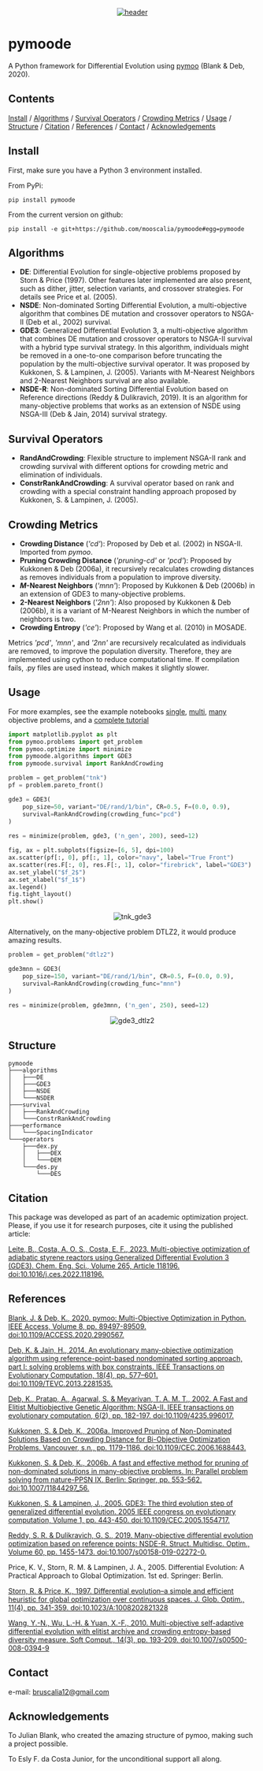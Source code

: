<p align="center">
  <a href="https://pymoode.readthedocs.io">
  <img src="https://github.com/mooscaliaproject/pymoode/raw/main/images/logo_header_pymoode.png" alt="header"/>
  </a>
</p>

# pymoode

A Python framework for Differential Evolution using [pymoo](https://github.com/anyoptimization/pymoo) (Blank & Deb, 2020).

## Contents

[Install](#install) / [Algorithms](#algorithms) / [Survival Operators](#survival-operators) / [Crowding Metrics](#crowding-metrics) / [Usage](#usage) / [Structure](#structure) / [Citation](#citation) / [References](#references) / [Contact](#contact) / [Acknowledgements](#acknowledgements)

## Install

First, make sure you have a Python 3 environment installed.

From PyPi:
```
pip install pymoode
```

From the current version on github:
```
pip install -e git+https://github.com/mooscalia/pymoode#egg=pymoode
```

## Algorithms
- **DE**: Differential Evolution for single-objective problems proposed by Storn & Price (1997). Other features later implemented are also present, such as dither, jitter, selection variants, and crossover strategies. For details see Price et al. (2005).
- **NSDE**: Non-dominated Sorting Differential Evolution, a multi-objective algorithm that combines DE mutation and crossover operators to NSGA-II (Deb et al., 2002) survival.
- **GDE3**: Generalized Differential Evolution 3, a multi-objective algorithm that combines DE mutation and crossover operators to NSGA-II survival with a hybrid type survival strategy. In this algorithm, individuals might be removed in a one-to-one comparison before truncating the population by the multi-objective survival operator. It was proposed by Kukkonen, S. & Lampinen, J. (2005). Variants with M-Nearest Neighbors and 2-Nearest Neighbors survival are also available.
- **NSDE-R**: Non-dominated Sorting Differential Evolution based on Reference directions (Reddy & Dulikravich, 2019). It is an algorithm for many-objective problems that works as an extension of NSDE using NSGA-III (Deb & Jain, 2014) survival strategy.

## Survival Operators

- **RandAndCrowding**: Flexible structure to implement NSGA-II rank and crowding survival with different options for crowding metric and elimination of individuals.
- **ConstrRankAndCrowding**: A survival operator based on rank and crowding with a special constraint handling approach proposed by Kukkonen, S. & Lampinen, J. (2005).

## Crowding Metrics

- **Crowding Distance** (*'cd'*): Proposed by Deb et al. (2002) in NSGA-II. Imported from *pymoo*.
- **Pruning Crowding Distance** (*'pruning-cd'* or *'pcd'*): Proposed by Kukkonen & Deb (2006a), it recursively recalculates crowding distances as removes individuals from a population to improve diversity.
- ***M*-Nearest Neighbors** (*'mnn'*): Proposed by Kukkonen & Deb (2006b) in an extension of GDE3 to many-objective problems.
- **2-Nearest Neighbors** (*'2nn'*): Also proposed by Kukkonen & Deb (2006b), it is a variant of M-Nearest Neighbors in which the number of neighbors is two.
- **Crowding Entropy** (*'ce'*): Proposed by Wang et al. (2010) in MOSADE.

Metrics *'pcd'*, *'mnn'*, and *'2nn'* are recursively recalculated as individuals are removed, to improve the population diversity. Therefore, they are implemented using cython to reduce computational time. If compilation fails, .py files are used instead, which makes it slightly slower.

## Usage
For more examples, see the example notebooks [single](https://github.com/mooscaliaproject/pymoode/blob/main/notebooks/EXAMPLE_SOO.ipynb), [multi](https://github.com/mooscaliaproject/pymoode/blob/main/notebooks/EXAMPLE_MULTI.ipynb), [many](https://github.com/mooscaliaproject/pymoode/blob/main/notebooks/EXAMPLE_MANY.ipynb) objective problems, and a [complete tutorial](https://github.com/mooscaliaproject/pymoode/blob/main/notebooks/tutorial.ipynb)

```python
import matplotlib.pyplot as plt
from pymoo.problems import get_problem
from pymoo.optimize import minimize
from pymoode.algorithms import GDE3
from pymoode.survival import RankAndCrowding

problem = get_problem("tnk")
pf = problem.pareto_front()
```

```python
gde3 = GDE3(
    pop_size=50, variant="DE/rand/1/bin", CR=0.5, F=(0.0, 0.9),
    survival=RankAndCrowding(crowding_func="pcd")
)
    
res = minimize(problem, gde3, ('n_gen', 200), seed=12)
```

```python
fig, ax = plt.subplots(figsize=[6, 5], dpi=100)
ax.scatter(pf[:, 0], pf[:, 1], color="navy", label="True Front")
ax.scatter(res.F[:, 0], res.F[:, 1], color="firebrick", label="GDE3")
ax.set_ylabel("$f_2$")
ax.set_xlabel("$f_1$")
ax.legend()
fig.tight_layout()
plt.show()
```

<p align="center">
  <img src="https://github.com/mooscaliaproject/pymoode/raw/main/images/tnk_gde3.png" alt="tnk_gde3"/>
</p>

Alternatively, on the many-objective problem DTLZ2, it would produce amazing results.

```python
problem = get_problem("dtlz2")
```

```python
gde3mnn = GDE3(
    pop_size=150, variant="DE/rand/1/bin", CR=0.5, F=(0.0, 0.9),
    survival=RankAndCrowding(crowding_func="mnn")
)
    
res = minimize(problem, gde3mnn, ('n_gen', 250), seed=12)
```

<p align="center">
  <img src="https://github.com/mooscaliaproject/pymoode/raw/main/images/gde3mnn_example.gif" alt="gde3_dtlz2"/>
</p>

## Structure

```
pymoode
├───algorithms
│   ├───DE
│   ├───GDE3
│   ├───NSDE
│   └───NSDER
├───survival
│   ├───RankAndCrowding
│   └───ConstrRankAndCrowding
├───performance
│   └───SpacingIndicator
└───operators
    ├───dex.py
    │   ├───DEX
    │   └───DEM
    └───des.py
        └───DES
```


## Citation
This package was developed as part of an academic optimization project. Please, if you use it for research purposes, cite it using the published article:

[Leite, B., Costa, A. O. S., Costa, E. F., 2023. Multi-objective optimization of adiabatic styrene reactors using Generalized Differential Evolution 3 (GDE3). Chem. Eng. Sci., Volume 265, Article 118196. doi:10.1016/j.ces.2022.118196.](https://doi.org/10.1016/j.ces.2022.118196)

## References

[Blank, J. & Deb, K., 2020. pymoo: Multi-Objective Optimization in Python. IEEE Access, Volume 8, pp. 89497-89509. doi:10.1109/ACCESS.2020.2990567.](https://doi.org/10.1109/ACCESS.2020.2990567)

[Deb, K. & Jain, H., 2014. An evolutionary many-objective optimization algorithm using reference-point-based nondominated sorting approach, part I: solving problems with box constraints. IEEE Transactions on Evolutionary Computation, 18(4), pp. 577–601. doi:10.1109/TEVC.2013.2281535.](https://doi.org/10.1109/TEVC.2013.2281535)

[Deb, K., Pratap, A., Agarwal, S. & Meyarivan, T. A. M. T., 2002. A Fast and Elitist Multiobjective Genetic Algorithm: NSGA-II. IEEE transactions on evolutionary computation, 6(2), pp. 182-197. doi:10.1109/4235.996017.](https://doi.org/10.1109/4235.996017)

[Kukkonen, S. & Deb, K., 2006a. Improved Pruning of Non-Dominated Solutions Based on Crowding Distance for Bi-Objective Optimization Problems. Vancouver, s.n., pp. 1179-1186. doi:10.1109/CEC.2006.1688443.](https://doi.org/10.1109/CEC.2006.1688443)

[Kukkonen, S. & Deb, K., 2006b. A fast and effective method for pruning of non-dominated solutions in many-objective problems. In: Parallel problem solving from nature-PPSN IX. Berlin: Springer, pp. 553-562. doi:10.1007/11844297_56.](https://doi.org/10.1007/11844297_56)

[Kukkonen, S. & Lampinen, J., 2005. GDE3: The third evolution step of generalized differential evolution. 2005 IEEE congress on evolutionary computation, Volume 1, pp. 443-450. doi:10.1109/CEC.2005.1554717.](https://doi.org/10.1109/CEC.2005.1554717)

[Reddy, S. R. & Dulikravich, G. S., 2019. Many-objective differential evolution optimization based on reference points: NSDE-R. Struct. Multidisc. Optim., Volume 60, pp. 1455-1473. doi:10.1007/s00158-019-02272-0.](https://doi.org/10.1007/s00158-019-02272-0)

Price, K. V., Storn, R. M. & Lampinen, J. A., 2005. Differential Evolution: A Practical Approach to Global Optimization. 1st ed. Springer: Berlin.

[Storn, R. & Price, K., 1997. Differential evolution–a simple and efficient heuristic for global optimization over continuous spaces. J. Glob. Optim., 11(4), pp. 341-359. doi:10.1023/A:1008202821328](https://doi.org/10.1023/A:1008202821328)

[Wang, Y.-N., Wu, L.-H. & Yuan, X.-F., 2010. Multi-objective self-adaptive differential evolution with elitist archive and crowding entropy-based diversity measure. Soft Comput., 14(3), pp. 193-209. doi:10.1007/s00500-008-0394-9](https://doi.org/10.1007/s00500-008-0394-9)

## Contact
e-mail: bruscalia12@gmail.com

## Acknowledgements
To Julian Blank, who created the amazing structure of pymoo, making such a project possible.

To Esly F. da Costa Junior, for the unconditional support all along.

